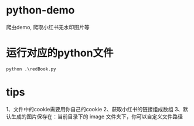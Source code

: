 # python-demo
爬虫demo, 爬取小红书无水印图片等

# 运行对应的python文件
```
python .\redBook.py
```
# tips
1、文件中的cookie需要用你自己的cookie
2、获取小红书的链接组成数组
3、默认生成的图片保存在：当前目录下的 image 文件夹下，你可以自定义文件路径
